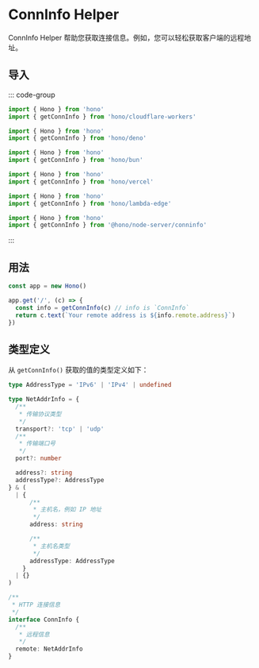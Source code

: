 # ConnInfo Helper

ConnInfo Helper 帮助您获取连接信息。例如，您可以轻松获取客户端的远程地址。

## 导入

::: code-group

```ts [Cloudflare Workers]
import { Hono } from 'hono'
import { getConnInfo } from 'hono/cloudflare-workers'
```

```ts [Deno]
import { Hono } from 'hono'
import { getConnInfo } from 'hono/deno'
```

```ts [Bun]
import { Hono } from 'hono'
import { getConnInfo } from 'hono/bun'
```

```ts [Vercel]
import { Hono } from 'hono'
import { getConnInfo } from 'hono/vercel'
```

```ts [Lambda@Edge]
import { Hono } from 'hono'
import { getConnInfo } from 'hono/lambda-edge'
```

```ts [Node.js]
import { Hono } from 'hono'
import { getConnInfo } from '@hono/node-server/conninfo'
```

:::

## 用法

```ts
const app = new Hono()

app.get('/', (c) => {
  const info = getConnInfo(c) // info is `ConnInfo`
  return c.text(`Your remote address is ${info.remote.address}`)
})
```

## 类型定义

从 `getConnInfo()` 获取的值的类型定义如下：

```ts
type AddressType = 'IPv6' | 'IPv4' | undefined

type NetAddrInfo = {
  /**
   * 传输协议类型
   */
  transport?: 'tcp' | 'udp'
  /**
   * 传输端口号
   */
  port?: number

  address?: string
  addressType?: AddressType
} & (
  | {
      /**
       * 主机名，例如 IP 地址
       */
      address: string

      /**
       * 主机名类型
       */
      addressType: AddressType
    }
  | {}
)

/**
 * HTTP 连接信息
 */
interface ConnInfo {
  /**
   * 远程信息
   */
  remote: NetAddrInfo
}
```